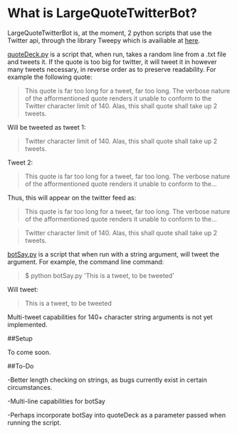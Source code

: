 What is LargeQuoteTwitterBot?
=
LargeQuoteTwitterBot is, at the moment, 2 python scripts that use the Twitter api, through the library Tweepy which is availiable at [here](https://github.com/joshthecoder/tweepy).

[quoteDeck.py](https://github.com/MikeNaylor/LargeQuoteTwitterBot/blob/master/quoteDeck.py) is a script that, when run, takes a random line from a .txt file and tweets it. If the quote is too big for twitter, it will tweet it in however many tweets necessary, in reverse order as to preserve readability. For example the following quote:

>This quote is far too long for a tweet, far too long. The verbose nature of the afformentioned quote renders it unable to conform to the Twitter character limit of 140. Alas, this shall quote shall take up 2 tweets.

Will be tweeted as tweet 1:

>Twitter character limit of 140. Alas, this shall quote shall take up 2 tweets.

Tweet 2:

>This quote is far too long for a tweet, far too long. The verbose nature of the afformentioned quote renders it unable to conform to the...

Thus, this will appear on the twitter feed as:

>This quote is far too long for a tweet, far too long. The verbose nature of the afformentioned quote renders it unable to conform to the...

>Twitter character limit of 140. Alas, this shall quote shall take up 2 tweets.

[botSay.py](https://github.com/MikeNaylor/LargeQuoteTwitterBot/blob/master/quoteDeck.py) is a script that when run with a string argument, will tweet the argument. For example, the command line command:

> $ python botSay.py 'This is a tweet, to be tweeted'

Will tweet:

>This is a tweet, to be tweeted

Multi-tweet capabilities for 140+ character string arguments is not yet implemented.

##Setup

To come soon.

##To-Do

-Better length checking on strings, as bugs currently exist in certain circumstances.

-Multi-line capabilities for botSay

-Perhaps incorporate botSay into quoteDeck as a parameter passed when running the script.
